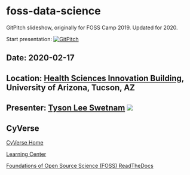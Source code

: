 # foss-data-science

GitPitch slideshow, originally for FOSS Camp 2019. Updated for 2020.

Start presentation: [![GitPitch](https://gitpitch.com/assets/badge.svg)](https://gitpitch.com/tyson-swetnam/foss-data-science/master) 

## Date: 2020-02-17

## Location: [Health Sciences Innovation Building](), University of Arizona, Tucson, AZ

## Presenter: [Tyson Lee Swetnam](http://tyson-swetnam.github.io/) [![](https://orcid.org/sites/default/files/images/orcid_16x16.png)](http://orcid.org/0000-0002-6639-7181)

## CyVerse

[CyVerse Home](https://cyverse.org)

[Learning Center](https://learning.cyverse.org)

[Foundations of Open Source Science (FOSS) ReadTheDocs](https://learning.cyverse.org/projects/cyverse-foss-2020/en/latest/index.html)
